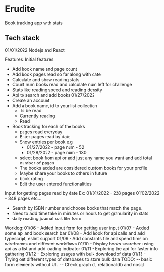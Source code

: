 # Erudite
Book tracking app with stats 

## Tech stack
01/01/2022 Nodejs and React 

Features:
Initial features
- Add book name and page count 
- Add book pages read so far along with date
- Calculate and show reading stats
- Count num books read and calculate num left for challenge 
- Stats like reading speed and reading density
- Api to search and add books
01/27/2022
- Create an account
- Add a book name, id to your list collection
    - To be read
    - Currently reading
    - Read
- Book tracking for each of the books
    - pages read everyday 
    - Enter pages read by date 
    - Show entries per book e.g
        - 01/27/2022 - page num - 52 
        - 01/28/2022 - page num - 130
    - select book from api or add just any name you want and add total number of pages
    - The books added are considered custom books for your profile
    - Maybe share your books to others in future
    - book rating    
    - Edit the user entered functionalities

Input for getting pages read by date 
Ex: 01/01/2022 - 228 pages
    01/02/2022 - 348 pages etc...
    
-  Search by ISBN number and choose books that match the page. 
- Need to add time take in minutes or hours to get granularity in stats
- daily reading journal sort like form

Worklog:
01/06 - Added Input form for getting user input
01/07 - Added some api and book search bar 
01/08 - Add hook for api calls and add typescript, eslint support
01/09 - Add constants file and spend time on wireframes and different workflows
01/10 - Display books searched using api as a list and add loading indicator
01/11 - Exploring the api for faster info gathering
01/12 - Exploring usages with bulk download of data
01/13 - Trying out different types of databases to store bulk data 
TODO:
-- basic form elements without UI .
-- Check graph ql, relational db and nosql
